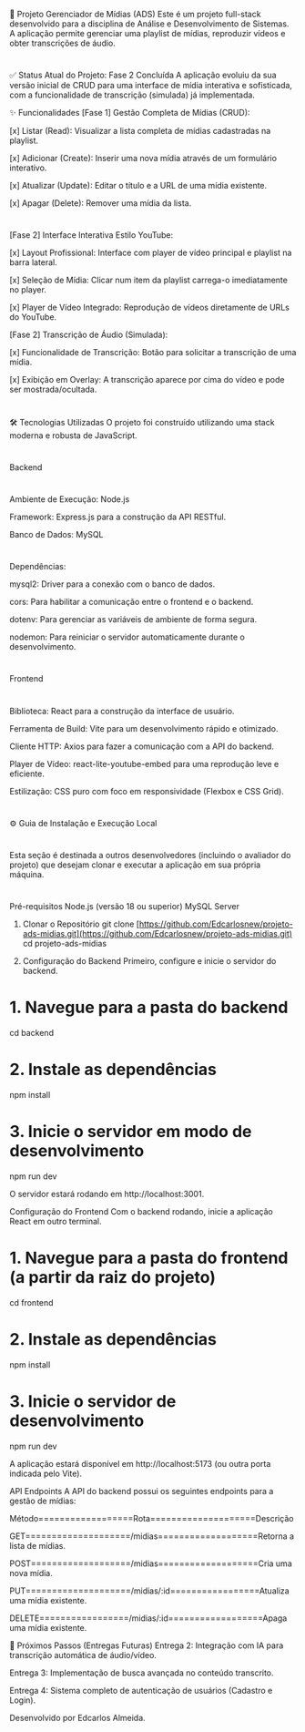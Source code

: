 
🚀 Projeto Gerenciador de Mídias (ADS)
Este é um projeto full-stack desenvolvido para a disciplina de Análise e Desenvolvimento de Sistemas. A aplicação permite gerenciar uma playlist de mídias, reproduzir vídeos e obter transcrições de áudio.

#

✅ Status Atual do Projeto: Fase 2 Concluída
A aplicação evoluiu da sua versão inicial de CRUD para uma interface de mídia interativa e sofisticada, com a funcionalidade de transcrição (simulada) já implementada.

✨ Funcionalidades
[Fase 1] Gestão Completa de Mídias (CRUD):

[x] Listar (Read): Visualizar a lista completa de mídias cadastradas na playlist.

[x] Adicionar (Create): Inserir uma nova mídia através de um formulário interativo.

[x] Atualizar (Update): Editar o título e a URL de uma mídia existente.

[x] Apagar (Delete): Remover uma mídia da lista.

#

[Fase 2] Interface Interativa Estilo YouTube:

[x] Layout Profissional: Interface com player de vídeo principal e playlist na barra lateral.

[x] Seleção de Mídia: Clicar num item da playlist carrega-o imediatamente no player.

[x] Player de Vídeo Integrado: Reprodução de vídeos diretamente de URLs do YouTube.

[Fase 2] Transcrição de Áudio (Simulada):

[x] Funcionalidade de Transcrição: Botão para solicitar a transcrição de uma mídia.

[x] Exibição em Overlay: A transcrição aparece por cima do vídeo e pode ser mostrada/ocultada.

#

🛠️ Tecnologias Utilizadas
O projeto foi construído utilizando uma stack moderna e robusta de JavaScript.
#
Backend
#
Ambiente de Execução: Node.js

Framework: Express.js para a construção da API RESTful.

Banco de Dados: MySQL

#

Dependências:


mysql2: Driver para a conexão com o banco de dados.

cors: Para habilitar a comunicação entre o frontend e o backend.

dotenv: Para gerenciar as variáveis de ambiente de forma segura.

nodemon: Para reiniciar o servidor automaticamente durante o desenvolvimento.

#

Frontend
#
Biblioteca: React para a construção da interface de usuário.

Ferramenta de Build: Vite para um desenvolvimento rápido e otimizado.

Cliente HTTP: Axios para fazer a comunicação com a API do backend.

Player de Vídeo: react-lite-youtube-embed para uma reprodução leve e eficiente.

Estilização: CSS puro com foco em responsividade (Flexbox e CSS Grid).

#

⚙️ Guia de Instalação e Execução Local
#
Esta seção é destinada a outros desenvolvedores (incluindo o avaliador do projeto) que desejam clonar e executar a aplicação em sua própria máquina.
#
Pré-requisitos
Node.js (versão 18 ou superior)
MySQL Server


1. Clonar o Repositório
git clone [https://github.com/Edcarlosnew/projeto-ads-midias.git](https://github.com/Edcarlosnew/projeto-ads-midias.git)
cd projeto-ads-midias

2. Configuração do Backend
Primeiro, configure e inicie o servidor do backend.
#

# 1. Navegue para a pasta do backend
cd backend

# 2. Instale as dependências
npm install

# 3. Inicie o servidor em modo de desenvolvimento
npm run dev

O servidor estará rodando em http://localhost:3001.

Configuração do Frontend
Com o backend rodando, inicie a aplicação React em outro terminal.



# 1. Navegue para a pasta do frontend (a partir da raiz do projeto)
cd frontend

# 2. Instale as dependências
npm install

# 3. Inicie o servidor de desenvolvimento
npm run dev

A aplicação estará disponível em http://localhost:5173 (ou outra porta indicada pelo Vite).

API Endpoints
A API do backend possui os seguintes endpoints para a gestão de mídias:

Método==================Rota====================Descrição

GET====================/midias===================Retorna a lista de mídias.

POST===================/midias===================Cria uma nova mídia.

PUT====================/midias/:id=================Atualiza uma mídia existente.

DELETE=================/midias/:id==================Apaga uma mídia existente.



🔮 Próximos Passos (Entregas Futuras)
Entrega 2: Integração com IA para transcrição automática de áudio/vídeo.

Entrega 3: Implementação de busca avançada no conteúdo transcrito.

Entrega 4: Sistema completo de autenticação de usuários (Cadastro e Login).

Desenvolvido por Edcarlos Almeida.
